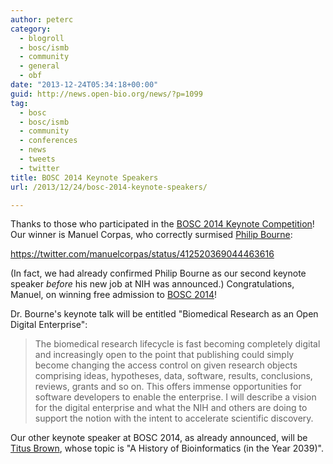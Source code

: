 ```yaml
---
author: peterc
category:
  - blogroll
  - bosc/ismb
  - community
  - general
  - obf
date: "2013-12-24T05:34:18+00:00"
guid: http://news.open-bio.org/news/?p=1099
tag:
  - bosc
  - bosc/ismb
  - community
  - conferences
  - news
  - tweets
  - twitter
title: BOSC 2014 Keynote Speakers
url: /2013/12/24/bosc-2014-keynote-speakers/

---
```

Thanks to those who participated in the [BOSC 2014 Keynote Competition](http://news.open-bio.org/news/2013/12/bosc-2014-keynote-competition/)! Our winner is Manuel Corpas, who correctly surmised [Philip Bourne](https://twitter.com/pebourne):

https://twitter.com/manuelcorpas/status/412520369044463616

(In fact, we had already confirmed Philip Bourne as our second keynote speaker _before_ his new job at NIH was announced.) Congratulations, Manuel, on winning free admission to [BOSC 2014](/wiki/BOSC_2014)!

Dr. Bourne's keynote talk will be entitled "Biomedical Research as an Open Digital Enterprise":

> The biomedical research lifecycle is fast becoming completely digital and increasingly open to the point that publishing could simply become changing the access control on given research objects comprising ideas, hypotheses, data, software, results, conclusions, reviews, grants and so on. This offers immense opportunities for software developers to enable the enterprise. I will describe a vision for the digital enterprise and what the NIH and others are doing to support the notion with the intent to accelerate scientific discovery.

Our other keynote speaker at BOSC 2014, as already announced, will be [Titus Brown](https://twitter.com/ctitusbrown), whose topic is "A History of Bioinformatics (in the Year 2039)".
